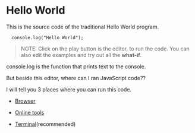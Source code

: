 # Hello World

This is the source code of the traditional Hello World program.

```javscript,editable
  console.log("Hello World");
```

> NOTE:
> Click on the play button is the editor, to run the code. You can also edit the examples and try out all the **what-if**.

console.log is the function that prints text to the console.

But beside this editor, where can I ran JavaScript code??

I will tell you 3 places where you can run this code.

- [Browser](/book/hello/browser.md)

- [Online tools](/book/hello/online-playground.md)

- [Terminal](/book/hello/terminal.md)(recommended)
